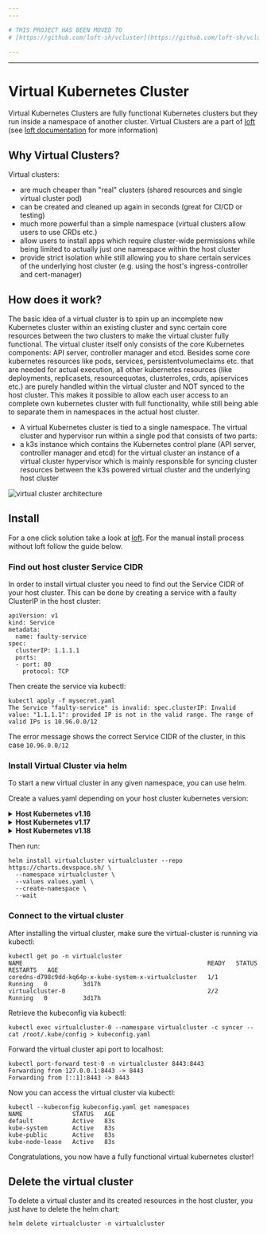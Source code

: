 ```yaml
---
---

# THIS PROJECT HAS BEEN MOVED TO 
# [https://github.com/loft-sh/vcluster](https://github.com/loft-sh/vcluster)

---
```

---

# Virtual Kubernetes Cluster

Virtual Kubernetes Clusters are fully functional Kubernetes clusters but they run inside a namespace of another cluster. Virtual Clusters are a part of [loft](https://loft.sh) (see [loft documentation](https://loft.sh/docs/vclusters/basics) for more information)

## Why Virtual Clusters?

Virtual clusters:

- are much cheaper than "real" clusters (shared resources and single virtual cluster pod)
- can be created and cleaned up again in seconds (great for CI/CD or testing)
- much more powerful than a simple namespace (virtual clusters allow users to use CRDs etc.)
- allow users to install apps which require cluster-wide permissions while being limited to actually just one namespace within the host cluster
- provide strict isolation while still allowing you to share certain services of the underlying host cluster (e.g. using the host's ingress-controller and cert-manager)

## How does it work?

The basic idea of a virtual cluster is to spin up an incomplete new Kubernetes cluster within an existing cluster and sync certain core resources between the two clusters to make the virtual cluster fully functional. The virtual cluster itself only consists of the core Kubernetes components: API server, controller manager and etcd. Besides some core kubernetes resources like pods, services, persistentvolumeclaims etc. that are needed for actual execution, all other kubernetes resources (like deployments, replicasets, resourcequotas, clusterroles, crds, apiservices etc.) are purely handled within the virtual cluster and NOT synced to the host cluster. This makes it possible to allow each user access to an complete own kubernetes cluster with full functionality, while still being able to separate them in namespaces in the actual host cluster.

- A virtual Kubernetes cluster is tied to a single namespace. The virtual cluster and hypervisor run within a single pod that consists of two parts:
- a k3s instance which contains the Kubernetes control plane (API server, controller manager and etcd) for the virtual cluster
an instance of a virtual cluster hypervisor which is mainly responsible for syncing cluster resources between the k3s powered virtual cluster and the underlying host cluster

![virtual cluster architecture](https://loft.sh/docs/media/ui/vclusters/vcluster-architecture.png)

## Install

For a one click solution take a look at [loft](https://loft.sh). For the manual install process without loft follow the guide below.

### Find out host cluster Service CIDR

In order to install virtual cluster you need to find out the Service CIDR of your host cluster. This can be done by creating a service with a faulty ClusterIP in the host cluster:

```
apiVersion: v1
kind: Service
metadata:
  name: faulty-service
spec:
  clusterIP: 1.1.1.1
  ports:
  - port: 80
    protocol: TCP
```

Then create the service via kubectl:

```
kubectl apply -f mysecret.yaml
The Service "faulty-service" is invalid: spec.clusterIP: Invalid value: "1.1.1.1": provided IP is not in the valid range. The range of valid IPs is 10.96.0.0/12
```

The error message shows the correct Service CIDR of the cluster, in this case `10.96.0.0/12`

### Install Virtual Cluster via helm

To start a new virtual cluster in any given namespace, you can use helm.

Create a values.yaml depending on your host cluster kubernetes version:
<details>
<summary><b>Host Kubernetes v1.16</b></summary>
<br>
  
```
virtualCluster:
  image: rancher/k3s:v1.16.13-k3s1
  extraArgs:
    - --service-cidr=10.96.0.0/12 # THE CLUSTER SERVICE CIDR HERE
  baseArgs:
    - server
    - --write-kubeconfig=/k3s-config/kube-config.yaml
    - --data-dir=/data
    - --no-deploy=traefik,servicelb,metrics-server,local-storage
    - --disable-network-policy
    - --disable-agent
    - --disable-scheduler
    - --disable-cloud-controller
    - --flannel-backend=none
    - --kube-controller-manager-arg=controllers=*,-nodeipam,-nodelifecycle,-persistentvolume-binder,-attachdetach,-persistentvolume-expander,-cloud-node-lifecycle
storage:
  size: 5Gi

# If you don't want to sync ingresses from the vCluster to 
# the host cluster uncomment the next lines
#syncer:
#  extraArgs: ["--disable-sync-resources=ingresses"]
```

</details>

<details>
<summary><b>Host Kubernetes v1.17</b></summary>
<br>

```
virtualCluster:
  image: rancher/k3s:v1.17.9-k3s1
  extraArgs:
    - --service-cidr=10.96.0.0/12 # THE CLUSTER SERVICE CIDR HERE
  baseArgs:
    - server
    - --write-kubeconfig=/k3s-config/kube-config.yaml
    - --data-dir=/data
    - --no-deploy=traefik,servicelb,metrics-server,local-storage
    - --disable-network-policy
    - --disable-agent
    - --disable-scheduler
    - --disable-cloud-controller
    - --flannel-backend=none
    - --kube-controller-manager-arg=controllers=*,-nodeipam,-nodelifecycle,-persistentvolume-binder,-attachdetach,-persistentvolume-expander,-cloud-node-lifecycle
storage:
  size: 5Gi

# If you don't want to sync ingresses from the vCluster to 
# the host cluster uncomment the next lines
#syncer:
#  extraArgs: ["--disable-sync-resources=ingresses"]
```

</details>

<details>
<summary><b>Host Kubernetes v1.18</b></summary>
<br>

```
virtualCluster:
  image: rancher/k3s:v1.18.6-k3s1
  extraArgs:
    - --service-cidr=10.96.0.0/12 # THE CLUSTER SERVICE CIDR HERE
storage:
  size: 5Gi

# If you don't want to sync ingresses from the vCluster to 
# the host cluster uncomment the next lines
#syncer:
#  extraArgs: ["--disable-sync-resources=ingresses"]
```

</details>

Then run:
```
helm install virtualcluster virtualcluster --repo https://charts.devspace.sh/ \
  --namespace virtualcluster \
  --values values.yaml \
  --create-namespace \
  --wait
```

### Connect to the virtual cluster

After installing the virtual cluster, make sure the virtual-cluster is running via kubectl:

```
kubectl get po -n virtualcluster
NAME                                                    READY   STATUS    RESTARTS   AGE
coredns-d798c9dd-kq64p-x-kube-system-x-virtualcluster   1/1     Running   0          3d17h
virtualcluster-0                                        2/2     Running   0          3d17h
```

Retrieve the kubeconfig via kubectl:
```
kubectl exec virtualcluster-0 --namespace virtualcluster -c syncer -- cat /root/.kube/config > kubeconfig.yaml
```

Forward the virtual cluster api port to localhost:
```
kubectl port-forward test-0 -n virtualcluster 8443:8443
Forwarding from 127.0.0.1:8443 -> 8443
Forwarding from [::1]:8443 -> 8443
```

Now you can access the virtual cluster via kubectl:
```
kubectl --kubeconfig kubeconfig.yaml get namespaces
NAME              STATUS   AGE
default           Active   83s
kube-system       Active   83s
kube-public       Active   83s
kube-node-lease   Active   83s
```

Congratulations, you now have a fully functional virtual kubernetes cluster!

## Delete the virtual cluster

To delete a virtual cluster and its created resources in the host cluster, you just have to delete the helm chart:
```
helm delete virtualcluster -n virtualcluster
```

